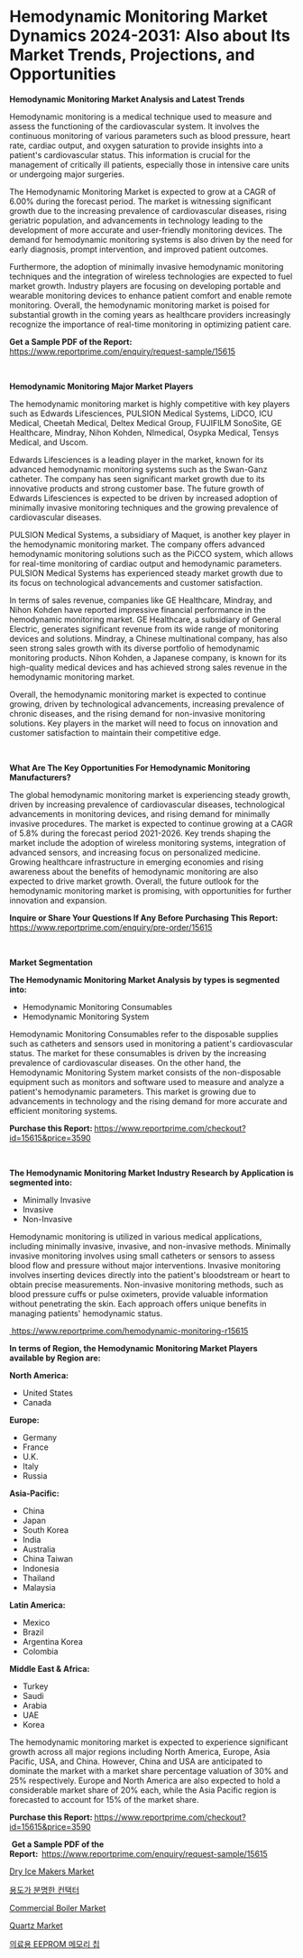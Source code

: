 <p><h1>Hemodynamic Monitoring Market Dynamics 2024-2031: Also about Its Market Trends, Projections, and Opportunities</h1></p><p><strong>Hemodynamic Monitoring Market Analysis and Latest Trends</strong></p>
<p><p>Hemodynamic monitoring is a medical technique used to measure and assess the functioning of the cardiovascular system. It involves the continuous monitoring of various parameters such as blood pressure, heart rate, cardiac output, and oxygen saturation to provide insights into a patient's cardiovascular status. This information is crucial for the management of critically ill patients, especially those in intensive care units or undergoing major surgeries.</p><p>The Hemodynamic Monitoring Market is expected to grow at a CAGR of 6.00% during the forecast period. The market is witnessing significant growth due to the increasing prevalence of cardiovascular diseases, rising geriatric population, and advancements in technology leading to the development of more accurate and user-friendly monitoring devices. The demand for hemodynamic monitoring systems is also driven by the need for early diagnosis, prompt intervention, and improved patient outcomes.</p><p>Furthermore, the adoption of minimally invasive hemodynamic monitoring techniques and the integration of wireless technologies are expected to fuel market growth. Industry players are focusing on developing portable and wearable monitoring devices to enhance patient comfort and enable remote monitoring. Overall, the hemodynamic monitoring market is poised for substantial growth in the coming years as healthcare providers increasingly recognize the importance of real-time monitoring in optimizing patient care.</p></p>
<p><strong>Get a Sample PDF of the Report:&nbsp;</strong> <a href="https://www.reportprime.com/enquiry/request-sample/15615">https://www.reportprime.com/enquiry/request-sample/15615</a></p>
<p>&nbsp;</p>
<p><strong>Hemodynamic Monitoring Major Market Players</strong></p>
<p><p>The hemodynamic monitoring market is highly competitive with key players such as Edwards Lifesciences, PULSION Medical Systems, LiDCO, ICU Medical, Cheetah Medical, Deltex Medical Group, FUJIFILM SonoSite, GE Healthcare, Mindray, Nihon Kohden, NImedical, Osypka Medical, Tensys Medical, and Uscom.</p><p>Edwards Lifesciences is a leading player in the market, known for its advanced hemodynamic monitoring systems such as the Swan-Ganz catheter. The company has seen significant market growth due to its innovative products and strong customer base. The future growth of Edwards Lifesciences is expected to be driven by increased adoption of minimally invasive monitoring techniques and the growing prevalence of cardiovascular diseases.</p><p>PULSION Medical Systems, a subsidiary of Maquet, is another key player in the hemodynamic monitoring market. The company offers advanced hemodynamic monitoring solutions such as the PiCCO system, which allows for real-time monitoring of cardiac output and hemodynamic parameters. PULSION Medical Systems has experienced steady market growth due to its focus on technological advancements and customer satisfaction.</p><p>In terms of sales revenue, companies like GE Healthcare, Mindray, and Nihon Kohden have reported impressive financial performance in the hemodynamic monitoring market. GE Healthcare, a subsidiary of General Electric, generates significant revenue from its wide range of monitoring devices and solutions. Mindray, a Chinese multinational company, has also seen strong sales growth with its diverse portfolio of hemodynamic monitoring products. Nihon Kohden, a Japanese company, is known for its high-quality medical devices and has achieved strong sales revenue in the hemodynamic monitoring market.</p><p>Overall, the hemodynamic monitoring market is expected to continue growing, driven by technological advancements, increasing prevalence of chronic diseases, and the rising demand for non-invasive monitoring solutions. Key players in the market will need to focus on innovation and customer satisfaction to maintain their competitive edge.</p></p>
<p>&nbsp;</p>
<p><strong>What Are The Key Opportunities For Hemodynamic Monitoring Manufacturers?</strong></p>
<p><p>The global hemodynamic monitoring market is experiencing steady growth, driven by increasing prevalence of cardiovascular diseases, technological advancements in monitoring devices, and rising demand for minimally invasive procedures. The market is expected to continue growing at a CAGR of 5.8% during the forecast period 2021-2026. Key trends shaping the market include the adoption of wireless monitoring systems, integration of advanced sensors, and increasing focus on personalized medicine. Growing healthcare infrastructure in emerging economies and rising awareness about the benefits of hemodynamic monitoring are also expected to drive market growth. Overall, the future outlook for the hemodynamic monitoring market is promising, with opportunities for further innovation and expansion.</p></p>
<p><strong>Inquire or Share Your Questions If Any Before Purchasing This Report:</strong> <a href="https://www.reportprime.com/enquiry/pre-order/15615">https://www.reportprime.com/enquiry/pre-order/15615</a></p>
<p>&nbsp;</p>
<p><strong>Market Segmentation</strong></p>
<p><strong>The Hemodynamic Monitoring Market Analysis by types is segmented into:</strong></p>
<p><ul><li>Hemodynamic Monitoring Consumables</li><li>Hemodynamic Monitoring System</li></ul></p>
<p><p>Hemodynamic Monitoring Consumables refer to the disposable supplies such as catheters and sensors used in monitoring a patient's cardiovascular status. The market for these consumables is driven by the increasing prevalence of cardiovascular diseases. On the other hand, the Hemodynamic Monitoring System market consists of the non-disposable equipment such as monitors and software used to measure and analyze a patient's hemodynamic parameters. This market is growing due to advancements in technology and the rising demand for more accurate and efficient monitoring systems.</p></p>
<p><strong>Purchase this Report:&nbsp;</strong><a href="https://www.reportprime.com/checkout?id=15615&price=3590">https://www.reportprime.com/checkout?id=15615&price=3590</a></p>
<p>&nbsp;</p>
<p><strong>The Hemodynamic Monitoring Market Industry Research by Application is segmented into:</strong></p>
<p><ul><li>Minimally Invasive</li><li>Invasive</li><li>Non-Invasive</li></ul></p>
<p><p>Hemodynamic monitoring is utilized in various medical applications, including minimally invasive, invasive, and non-invasive methods. Minimally invasive monitoring involves using small catheters or sensors to assess blood flow and pressure without major interventions. Invasive monitoring involves inserting devices directly into the patient's bloodstream or heart to obtain precise measurements. Non-invasive monitoring methods, such as blood pressure cuffs or pulse oximeters, provide valuable information without penetrating the skin. Each approach offers unique benefits in managing patients' hemodynamic status.</p></p>
<p><a href="https://www.reportprime.com/hemodynamic-monitoring-r15615">&nbsp;https://www.reportprime.com/hemodynamic-monitoring-r15615</a></p>
<p><strong>In terms of Region, the Hemodynamic Monitoring Market Players available by Region are:</strong></p>
<p>
    <p> <strong> North America: </strong>
        <ul>
            <li>United States</li>
            <li>Canada</li>
        </ul>
        </p> 
    <p> <strong> Europe: </strong>
        <ul>
            <li>Germany</li>
            <li>France</li>
            <li>U.K.</li>
            <li>Italy</li>
            <li>Russia</li>
        </ul>
        </p> 
    <p> <strong> Asia-Pacific: </strong>
        <ul>
            <li>China</li>
            <li>Japan</li>
            <li>South Korea</li>
            <li>India</li>
            <li>Australia</li>
            <li>China Taiwan</li>
            <li>Indonesia</li>
            <li>Thailand</li>
            <li>Malaysia</li>
        </ul>
        </p> 
    <p> <strong> Latin America: </strong>
        <ul>
            <li>Mexico</li>
            <li>Brazil</li>
            <li>Argentina Korea</li>
            <li>Colombia</li>
        </ul>
        </p> 
    <p> <strong> Middle East & Africa: </strong>
        <ul>
            <li>Turkey</li>
            <li>Saudi</li>
            <li>Arabia</li>
            <li>UAE</li>
            <li>Korea</li>
        </ul>
    </p>
    </p>
<p><p>The hemodynamic monitoring market is expected to experience significant growth across all major regions including North America, Europe, Asia Pacific, USA, and China. However, China and USA are anticipated to dominate the market with a market share percentage valuation of 30% and 25% respectively. Europe and North America are also expected to hold a considerable market share of 20% each, while the Asia Pacific region is forecasted to account for 15% of the market share.</p></p>
<p><strong>Purchase this Report: </strong><a href="https://www.reportprime.com/checkout?id=15615&price=3590">https://www.reportprime.com/checkout?id=15615&price=3590</a></p>
<p>&nbsp;<strong>Get a Sample PDF of the Report:&nbsp;&nbsp;</strong><a href="https://www.reportprime.com/enquiry/request-sample/15615">https://www.reportprime.com/enquiry/request-sample/15615</a></p>
<p><strong></strong></p>
<p><p><a href="https://medium.com/@sac-m/dry-ice-makers-market-market-segmentation-geographical-regions-and-market-forcast-till-2031-c04edb296c5d">Dry Ice Makers Market</a></p><p><a href="https://medium.com/@kaliwatsica/%ED%99%95%EC%8B%A4%ED%95%9C-%EB%AA%A9%EC%A0%81%EC%9D%98-%EC%BD%98%ED%83%9D%ED%84%B0-%EC%8B%9C%EC%9E%A5-%EC%98%88%EC%B8%A1-%EC%8B%9C%EC%9E%A5-%EB%8F%99%ED%96%A5-%EB%B0%8F-%EC%98%81%ED%96%A5-%EB%B6%84%EC%84%9D-2024-2031-1e863cfe3e91">용도가 분명한 컨택터</a></p><p><a href="https://medium.com/@clairedivash14/commercial-boiler-market-overview-global-market-trends-and-future-prospects-from-2024-to-2031-be00e7b94f68">Commercial Boiler Market</a></p><p><a href="https://github.com/juancolorado15/Market-Research-Report-List-3/blob/main/quartz-market.md">Quartz Market</a></p><p><a href="https://github.com/nhaiquang84/Market-Research-Report-List-1/blob/main/5223983123140.md">의료용 EEPROM 메모리 칩</a></p></p>